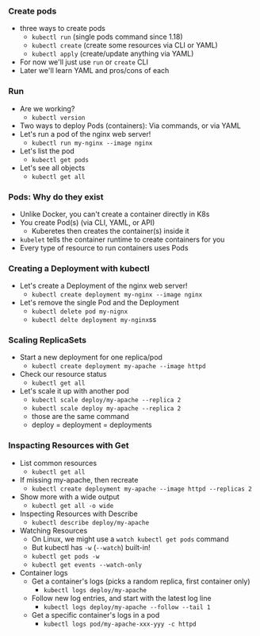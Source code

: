 ### Create pods
* three ways to create pods
  * `kubectl run` (single pods command since 1.18)
  * `kubectl create` (create some resources via CLI or YAML)
  * `kubectl apply` (create/update anything via YAML)
* For now we'll just use `run` or `create` CLI
* Later we'll learn YAML and pros/cons of each

### Run
* Are we working?
  * `kubectl version`
* Two ways to deploy Pods (containers): Via commands, or via YAML
* Let's run a pod of the nginx web server!
  * `kubectl run my-nginx --image nginx`
* Let's list the pod
  * `kubectl get pods`
* Let's see all objects
  * `kubectl get all`

### Pods: Why do they exist
* Unlike Docker, you can't create a container directly in K8s
* You create Pod(s) (via CLI, YAML, or API)
  * Kuberetes then creates the container(s) inside it
* `kubelet` tells the container runtime to create containers for you
* Every type of resource to run containers uses Pods

### Creating a Deployment with kubectl
* Let's create a Deployment of the nginx web server!
  * `kubectl create deployment my-nginx --image nginx`
* Let's remove the single Pod and the Deployment
  * `kubectl delete pod my-nignx`
  * `kubectl delte deployment my-nginx`ss

### Scaling ReplicaSets
* Start a new deployment for one replica/pod
  * `kubectl create deployment my-apache --image httpd`
* Check our resource status
  * `kubectl get all`
* Let's scale it up with another pod
  * `kubectl scale deploy/my-apache --replica 2`
  * `kubectl scale deploy my-apache --replica 2`
  * those are the same command
  * deploy = deployment = deployments

### Inspacting Resources with Get
* List common resources
  * `kubectl get all`
* If missing my-apache, then recreate
  * `kubectl create deployment my-apache --image httpd --replicas 2`
* Show more with a wide output
  * `kubectl get all -o wide`
* Inspecting Resources with Describe
  * `kubectl describe deploy/my-apache`
* Watching Resources
  * On Linux, we might use a `watch kubectl get pods` command
  * But kubectl has `-w` (`--watch`) built-in!
  * `kubectl get pods -w`
  * `kubectl get events --watch-only`
* Container logs
  * Get a container's logs (picks a random replica, first container only)
    * `kubectl logs deploy/my-apache`
  * Follow new log entries, and start with the latest log line
    * `kubectl logs deploy/my-apache --follow --tail 1`
  * Get a specific container's logs in a pod
    * `kubectl logs pod/my-apache-xxx-yyy -c httpd`